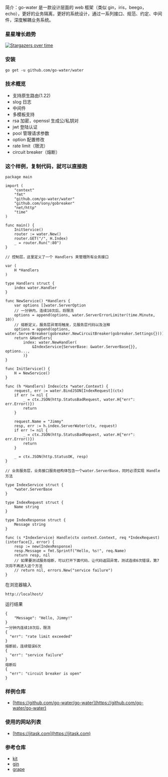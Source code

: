 简介：go-water 是一款设计层面的 web 框架（类似 gin，iris，beego，echo），更好的业务隔离，更好的系统设计，通过一系列接口、规范、约定、中间件，深度解耦业务系统。

### 星星增长趋势
[![Stargazers over time](https://starchart.cc/go-water/water.svg)](https://starchart.cc/go-water/water)

### 安装
```
go get -u github.com/go-water/water
```

### 技术概览
+ 支持原生路由(1.22)
+ slog 日志
+ 中间件
+ 多模板支持
+ rsa 加密，openssl 生成公/私钥对
+ jwt 登陆认证
+ pool 管理请求参数
+ option 配置修改
+ rate limit（限流）
+ circuit breaker（熔断）

### 这个样例，复制代码，就可以直接跑
```
package main

import (
	"context"
	"fmt"
	"github.com/go-water/water"
	"github.com/sony/gobreaker"
	"net/http"
	"time"
)

func main() {
	InitService()
	router := water.New()
	router.GET("/", H.Index)
	_ = router.Run(":80")
}

// 控制层，这里定义了一个 Handlers 来管理所有业务接口

var (
	H *Handlers
)

type Handlers struct {
	index water.Handler
}

func NewService() *Handlers {
	var options []water.ServerOption
	// 一分钟内，连续10次后，将限流
	options = append(options, water.ServerErrorLimiter(time.Minute, 10))
	// 熔断定义，服务层异常将触发，见服务层代码以及注释
	options = append(options, water.ServerBreaker(gobreaker.NewCircuitBreaker(gobreaker.Settings{})))
	return &Handlers{
		index: water.NewHandler(
			&IndexService{ServerBase: &water.ServerBase{}}, options...,
		)}
}

func InitService() {
	H = NewService()
}

func (h *Handlers) Index(ctx *water.Context) {
	request, err := water.BindJSON[IndexRequest](ctx)
	if err != nil {
		_ = ctx.JSON(http.StatusBadRequest, water.H{"err": err.Error()})
		return
	}

	request.Name = "Jimmy"
	resp, err := h.index.ServerWater(ctx, request)
	if err != nil {
		_ = ctx.JSON(http.StatusBadRequest, water.H{"err": err.Error()})
		return
	}

	_ = ctx.JSON(http.StatusOK, resp)
}

// 业务服务层，业务接口服务结构体包含一个water.ServerBase，同时必须实现 Handle 方法

type IndexService struct {
	*water.ServerBase
}

type IndexRequest struct {
	Name string
}

type IndexResponse struct {
	Message string
}

func (s *IndexService) Handle(ctx context.Context, req *IndexRequest) (interface{}, error) {
	resp := new(IndexResponse)
	resp.Message = fmt.Sprintf("Hello, %s!", req.Name)
	return resp, nil
	// 如果要测试服务熔断，可以打开下面代码，让代码返回异常，测试连续6次错误，第7次将不再进入这个方法
	// return nil, errors.New("service failure")
}
```
在浏览器输入
```
http://localhost/
```
运行结果
```
{
    "Message": "Hello, Jimmy!"
}
一分钟内连续10次后，限流
{
  "err": "rate limit exceeded"
}
熔断前，连续错误6次
{
  "err": "service failure"
}
熔断后
{
  "err": "circuit breaker is open"
}
```

### 样例仓库
+ [https://github.com/go-water/go-water](https://github.com/go-water/go-water)

### 使用的网站列表
+ [https://jitask.com](https://jitask.com)

### 参考仓库
+ [kit](https://github.com/go-kit/kit)
+ [gin](https://github.com/gin-gonic/gin)
+ [grape](https://github.com/hossein1376/grape)